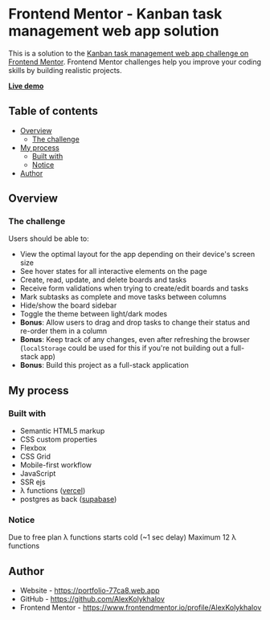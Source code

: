 # Frontend Mentor - Kanban task management web app solution

This is a solution to the [Kanban task management web app challenge on Frontend Mentor](https://www.frontendmentor.io/challenges/kanban-task-management-web-app-wgQLt-HlbB). Frontend Mentor challenges help you improve your coding skills by building realistic projects.

[__Live demo__](https://example.com)

## Table of contents

- [Overview](#overview)
  - [The challenge](#the-challenge)
- [My process](#my-process)
  - [Built with](#built-with)
  - [Notice](#notice)
- [Author](#author)

## Overview

### The challenge

Users should be able to:

- View the optimal layout for the app depending on their device's screen size
- See hover states for all interactive elements on the page
- Create, read, update, and delete boards and tasks
- Receive form validations when trying to create/edit boards and tasks
- Mark subtasks as complete and move tasks between columns
- Hide/show the board sidebar
- Toggle the theme between light/dark modes
- **Bonus**: Allow users to drag and drop tasks to change their status and re-order them in a column
- **Bonus**: Keep track of any changes, even after refreshing the browser (`localStorage` could be used for this if you're not building out a full-stack app)
- **Bonus**: Build this project as a full-stack application

## My process

### Built with

- Semantic HTML5 markup
- CSS custom properties
- Flexbox
- CSS Grid
- Mobile-first workflow
- JavaScript
- SSR ejs
- λ functions ([vercel](https://vercel.com/))
- postgres as back ([supabase](https://supabase.com/))

### Notice

Due to free plan λ functions starts cold (~1 sec delay)
Maximum 12 λ functions

## Author

- Website - https://portfolio-77ca8.web.app
- GitHub - https://github.com/AlexKolykhalov
- Frontend Mentor - https://www.frontendmentor.io/profile/AlexKolykhalov
